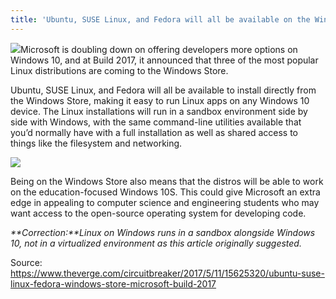 ```yaml
---
title: 'Ubuntu, SUSE Linux, and Fedora will all be available on the Windows Store'
---
```


![](https://cdn.vox-cdn.com/thumbor/lVkdxG29tyIBxNvtapi8ezCKWeo=/0x0:3360x1890/920x613/filters:focal%28143x206:679x742%29:format%28webp%29/cdn.vox-cdn.com/uploads/chorus_image/image/54740055/Screen_Shot_2017_05_11_at_12.46.11_PM.0.png)Microsoft is doubling down on offering developers more options on Windows 10, and at Build 2017, it announced that three of the most popular Linux distributions are coming to the Windows Store.

Ubuntu, SUSE Linux, and Fedora will all be available to install directly from the Windows Store, making it easy to run Linux apps on any Windows 10 device. The Linux installations will run in a sandbox environment side by side with Windows, with the same command-line utilities available that you’d normally have with a full installation as well as shared access to things like the filesystem and networking.

![](https://cdn.vox-cdn.com/thumbor/p4F5WJ8sRrb7Iar4pj-3KIBaL6Q=/800x0/filters:no_upscale%28%29/cdn.vox-cdn.com/uploads/chorus_asset/file/8501329/Screen_Shot_2017_05_11_at_12.48.00_PM.png)

Being on the Windows Store also means that the distros will be able to work on the education-focused Windows 10S. This could give Microsoft an extra edge in appealing to computer science and engineering students who may want access to the open-source operating system for developing code.

_**Correction:**Linux on Windows runs in a sandbox alongside Windows 10, not in a virtualized environment as this article originally suggested._

Source: https://www.theverge.com/circuitbreaker/2017/5/11/15625320/ubuntu-suse-linux-fedora-windows-store-microsoft-build-2017

